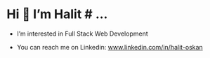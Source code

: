           
# Hi 👋 I’m Halit # ...
          
- I’m interested in Full Stack Web Development 

- You can reach me on Linkedin: www.linkedin.com/in/halit-oskan 

<!---
COMMITS?
--->
